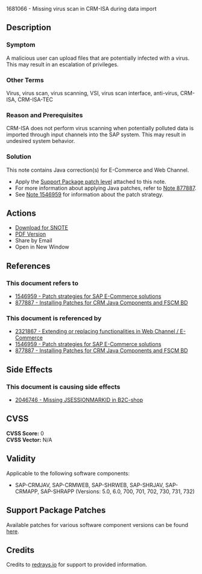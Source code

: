1681066 - Missing virus scan in CRM-ISA during data import

## Description

### Symptom

A malicious user can upload files that are potentially infected with a virus. This may result in an escalation of privileges.

### Other Terms

Virus, virus scan, virus scanning, VSI, virus scan interface, anti-virus, CRM-ISA, CRM-ISA-TEC

### Reason and Prerequisites

CRM-ISA does not perform virus scanning when potentially polluted data is imported through input channels into the SAP system. This may result in undesired system behavior.

### Solution

This note contains Java correction(s) for E-Commerce and Web Channel.

- Apply the [Support Package patch level](https://notesdownloads.sap.com/note/0040000017384272017) attached to this note.
- For more information about applying Java patches, refer to [Note 877887](https://me.sap.com/notes/877887).
- See [Note 1546959](https://me.sap.com/notes/1546959) for information about the patch strategy.

## Actions

- [Download for SNOTE](https://notesdownloads.sap.com/note/0040000017384272017)
- [PDF Version](https://userapps.support.sap.com/sap/support/sfm/notes/print/0001681066?language=en-US&token=4222CF29F429540975F3B60993F339AA)
- Share by Email
- Open in New Window

## References

### This document refers to

- [1546959 - Patch strategies for SAP E-Commerce solutions](https://me.sap.com/notes/1546959)
- [877887 - Installing Patches for CRM Java Components and FSCM BD](https://me.sap.com/notes/877887)

### This document is referenced by

- [2321867 - Extending or replacing functionalities in Web Channel / E-Commerce](https://me.sap.com/notes/2321867)
- [1546959 - Patch strategies for SAP E-Commerce solutions](https://me.sap.com/notes/1546959)
- [877887 - Installing Patches for CRM Java Components and FSCM BD](https://me.sap.com/notes/877887)

## Side Effects

### This document is causing side effects

- [2046746 - Missing JSESSIONMARKID in B2C-shop](https://me.sap.com/notes/0002046746)

## CVSS

**CVSS Score:** 0  
**CVSS Vector:** N/A

## Validity

Applicable to the following software components:

- SAP-CRMJAV, SAP-CRMWEB, SAP-SHRWEB, SAP-SHRJAV, SAP-CRMAPP, SAP-SHRAPP (Versions: 5.0, 6.0, 700, 701, 702, 730, 731, 732)

## Support Package Patches

Available patches for various software component versions can be found [here](https://notesdownloads.sap.com/note/0040000017384272017).

## Credits

Credits to [redrays.io](https://redrays.io) for support to provided information.
